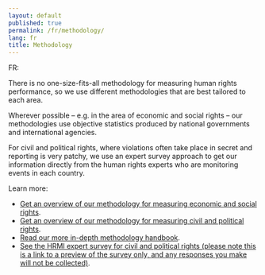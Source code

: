 ```yaml
---
layout: default
published: true
permalink: /fr/methodology/
lang: fr
title: Methodology
---
```


FR:

There is no one-size-fits-all methodology for measuring human rights performance, so we use different methodologies that are best tailored to each area.

Wherever possible – e.g. in the area of economic and social rights – our methodologies use objective statistics produced by national governments and international agencies.

For civil and political rights, where violations often take place in secret and reporting is very patchy, we use an expert survey approach to get our information directly from the human rights experts who are monitoring events in each country.

Learn more:
* [Get an overview of our methodology for measuring economic and social rights](https://humanrightsmeasurement.org//methodology/measuring-economic-social-rights/).
* [Get an overview of our methodology for measuring civil and political rights](https://humanrightsmeasurement.org//methodology/measuring-civil-political-rights/).
* [Read our more in-depth methodology handbook](https://humanrightsmeasurement.org/wp-content/uploads/2018/03/HRMI-Methodology-Note-2018.pdf).
* [See the HRMI expert survey for civil and political rights (please note this is a link to a preview of the survey only, and any responses you make will not be collected)](https://ugeorgia.qualtrics.com/jfe/preview/SV_d71YagJrGqcMq4R?Q_CHL=preview).
